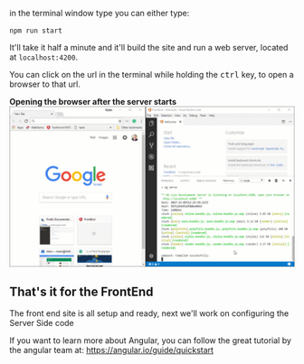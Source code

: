 ﻿in the terminal window type you can either type:
```
npm run start
```

It'll take it half a minute and it'll build the site and run a web server, located at `localhost:4200`.

You can click on the url in the terminal while holding the <kbd>ctrl</kbd> key, to open a browser to that url.


**Opening the browser after the server starts**
![Open Embeded Server](open-embeded-server.gif)

## That's it for the FrontEnd
The front end site is all setup and ready, next we'll work on configuring the Server Side code

If you want to learn more about Angular, you can follow the great tutorial by the angular team at: https://angular.io/guide/quickstart